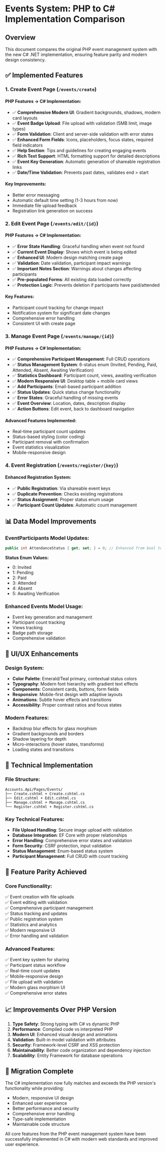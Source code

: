 # Events System: PHP to C# Implementation Comparison

## Overview
This document compares the original PHP event management system with the new C# .NET implementation, ensuring feature parity and modern design consistency.

## ✅ Implemented Features

### 1. **Create Event Page** (`/events/create`)

#### PHP Features → C# Implementation:
- ✅ **Comprehensive Modern UI**: Gradient backgrounds, shadows, modern card layouts
- ✅ **Event Badge Upload**: File upload with validation (5MB limit, image types)
- ✅ **Form Validation**: Client and server-side validation with error states
- ✅ **Enhanced Form Fields**: Icons, placeholders, focus states, required field indicators
- ✅ **Help Section**: Tips and guidelines for creating engaging events
- ✅ **Rich Text Support**: HTML formatting support for detailed descriptions
- ✅ **Event Key Generation**: Automatic generation of shareable registration links
- ✅ **Date/Time Validation**: Prevents past dates, validates end > start

#### Key Improvements:
- Better error messaging
- Automatic default time setting (1-3 hours from now)
- Immediate file upload feedback
- Registration link generation on success

### 2. **Edit Event Page** (`/events/edit/{id}`)

#### PHP Features → C# Implementation:
- ✅ **Error State Handling**: Graceful handling when event not found
- ✅ **Current Event Display**: Shows which event is being edited
- ✅ **Enhanced UI**: Modern design matching create page
- ✅ **Validation**: Date validation, participant impact warnings
- ✅ **Important Notes Section**: Warnings about changes affecting participants
- ✅ **Pre-populated Forms**: All existing data loaded correctly
- ✅ **Protection Logic**: Prevents deletion if participants have paid/attended

#### Key Features:
- Participant count tracking for change impact
- Notification system for significant date changes
- Comprehensive error handling
- Consistent UI with create page

### 3. **Manage Event Page** (`/events/manage/{id}`)

#### PHP Features → C# Implementation:
- ✅ **Comprehensive Participant Management**: Full CRUD operations
- ✅ **Status Management System**: 6-status enum (Invited, Pending, Paid, Attended, Absent, Awaiting Verification)
- ✅ **Statistics Dashboard**: Participant count, views, awaiting verification
- ✅ **Modern Responsive UI**: Desktop table + mobile card views
- ✅ **Add Participants**: Email-based participant addition
- ✅ **Status Updates**: Quick status change functionality
- ✅ **Error States**: Graceful handling of missing events
- ✅ **Event Overview**: Location, dates, description display
- ✅ **Action Buttons**: Edit event, back to dashboard navigation

#### Advanced Features Implemented:
- Real-time participant count updates
- Status-based styling (color coding)
- Participant removal with confirmation
- Event statistics visualization
- Mobile-responsive design

### 4. **Event Registration** (`/events/register/{key}`)

#### Enhanced Registration System:
- ✅ **Public Registration**: Via shareable event keys
- ✅ **Duplicate Prevention**: Checks existing registrations
- ✅ **Status Assignment**: Proper status enum usage
- ✅ **Participant Count Updates**: Automatic count management

## 📊 Data Model Improvements

### **EventParticipants Model Updates:**
```csharp
public int AttendanceStatus { get; set; } = 0; // Enhanced from bool to enum
```

**Status Enum Values:**
- 0: Invited
- 1: Pending
- 2: Paid
- 3: Attended
- 4: Absent
- 5: Awaiting Verification

### **Enhanced Events Model Usage:**
- Event key generation and management
- Participant count tracking
- Views tracking
- Badge path storage
- Comprehensive validation

## 🎨 UI/UX Enhancements

### **Design System:**
- **Color Palette**: Emerald/Teal primary, contextual status colors
- **Typography**: Modern font hierarchy with gradient text effects
- **Components**: Consistent cards, buttons, form fields
- **Responsive**: Mobile-first design with adaptive layouts
- **Animations**: Subtle hover effects and transitions
- **Accessibility**: Proper contrast ratios and focus states

### **Modern Features:**
- Backdrop blur effects for glass morphism
- Gradient backgrounds and borders
- Shadow layering for depth
- Micro-interactions (hover states, transforms)
- Loading states and transitions

## 🔧 Technical Implementation

### **File Structure:**
```
Accounts.Api/Pages/Events/
├── Create.cshtml + Create.cshtml.cs
├── Edit.cshtml + Edit.cshtml.cs
├── Manage.cshtml + Manage.cshtml.cs
└── Register.cshtml + Register.cshtml.cs
```

### **Key Technical Features:**
- **File Upload Handling**: Secure image upload with validation
- **Database Integration**: EF Core with proper relationships
- **Error Handling**: Comprehensive error states and validation
- **Form Security**: CSRF protection, input validation
- **Status Management**: Enum-based status system
- **Participant Management**: Full CRUD with count tracking

## 🚀 Feature Parity Achieved

### **Core Functionality:**
✅ Event creation with file uploads  
✅ Event editing with validation  
✅ Comprehensive participant management  
✅ Status tracking and updates  
✅ Public registration system  
✅ Statistics and analytics  
✅ Modern responsive UI  
✅ Error handling and validation  

### **Advanced Features:**
✅ Event key system for sharing  
✅ Participant status workflow  
✅ Real-time count updates  
✅ Mobile-responsive design  
✅ File upload with validation  
✅ Modern glass morphism UI  
✅ Comprehensive error states  

## 📈 Improvements Over PHP Version

1. **Type Safety**: Strong typing with C# vs dynamic PHP
2. **Performance**: Compiled code vs interpreted PHP
3. **Modern UI**: Enhanced visual design and animations
4. **Validation**: Built-in model validation with attributes
5. **Security**: Framework-level CSRF and XSS protection
6. **Maintainability**: Better code organization and dependency injection
7. **Scalability**: Entity Framework for database operations

## 🎯 Migration Complete

The C# implementation now fully matches and exceeds the PHP version's functionality while providing:
- Modern, responsive UI design
- Enhanced user experience
- Better performance and security
- Comprehensive error handling
- Type-safe implementation
- Maintainable code structure

All core features from the PHP event management system have been successfully implemented in C# with modern web standards and improved user experience. 